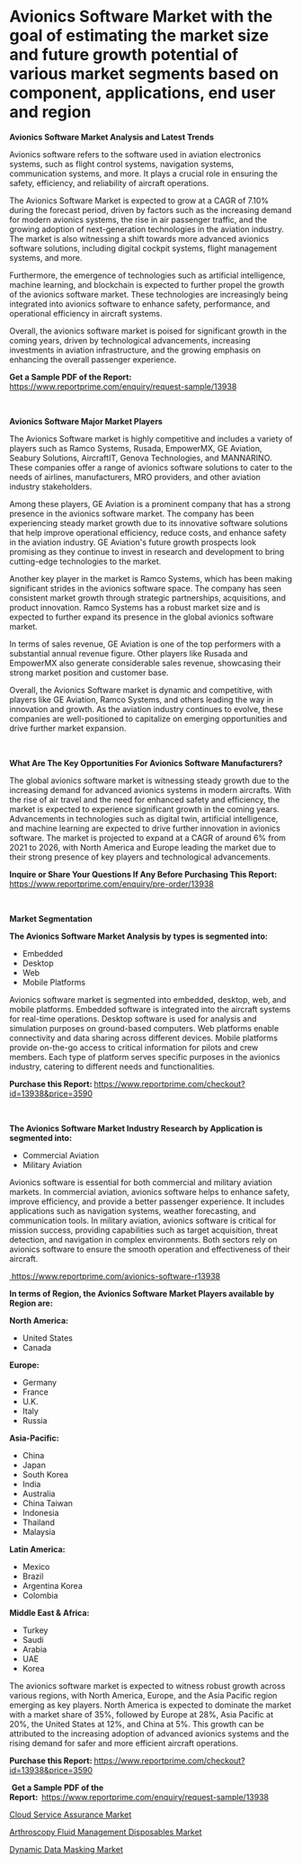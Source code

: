 <p><h1>Avionics Software Market with the goal of estimating the market size and future growth potential of various market segments based on component, applications, end user and region</h1></p><p><strong>Avionics Software Market Analysis and Latest Trends</strong></p>
<p><p>Avionics software refers to the software used in aviation electronics systems, such as flight control systems, navigation systems, communication systems, and more. It plays a crucial role in ensuring the safety, efficiency, and reliability of aircraft operations.</p><p>The Avionics Software Market is expected to grow at a CAGR of 7.10% during the forecast period, driven by factors such as the increasing demand for modern avionics systems, the rise in air passenger traffic, and the growing adoption of next-generation technologies in the aviation industry. The market is also witnessing a shift towards more advanced avionics software solutions, including digital cockpit systems, flight management systems, and more.</p><p>Furthermore, the emergence of technologies such as artificial intelligence, machine learning, and blockchain is expected to further propel the growth of the avionics software market. These technologies are increasingly being integrated into avionics software to enhance safety, performance, and operational efficiency in aircraft systems.</p><p>Overall, the avionics software market is poised for significant growth in the coming years, driven by technological advancements, increasing investments in aviation infrastructure, and the growing emphasis on enhancing the overall passenger experience.</p></p>
<p><strong>Get a Sample PDF of the Report:&nbsp;</strong> <a href="https://www.reportprime.com/enquiry/request-sample/13938">https://www.reportprime.com/enquiry/request-sample/13938</a></p>
<p>&nbsp;</p>
<p><strong>Avionics Software Major Market Players</strong></p>
<p><p>The Avionics Software market is highly competitive and includes a variety of players such as Ramco Systems, Rusada, EmpowerMX, GE Aviation, Seabury Solutions, AircraftIT, Genova Technologies, and MANNARINO. These companies offer a range of avionics software solutions to cater to the needs of airlines, manufacturers, MRO providers, and other aviation industry stakeholders.</p><p>Among these players, GE Aviation is a prominent company that has a strong presence in the avionics software market. The company has been experiencing steady market growth due to its innovative software solutions that help improve operational efficiency, reduce costs, and enhance safety in the aviation industry. GE Aviation's future growth prospects look promising as they continue to invest in research and development to bring cutting-edge technologies to the market.</p><p>Another key player in the market is Ramco Systems, which has been making significant strides in the avionics software space. The company has seen consistent market growth through strategic partnerships, acquisitions, and product innovation. Ramco Systems has a robust market size and is expected to further expand its presence in the global avionics software market.</p><p>In terms of sales revenue, GE Aviation is one of the top performers with a substantial annual revenue figure. Other players like Rusada and EmpowerMX also generate considerable sales revenue, showcasing their strong market position and customer base.</p><p>Overall, the Avionics Software market is dynamic and competitive, with players like GE Aviation, Ramco Systems, and others leading the way in innovation and growth. As the aviation industry continues to evolve, these companies are well-positioned to capitalize on emerging opportunities and drive further market expansion.</p></p>
<p>&nbsp;</p>
<p><strong>What Are The Key Opportunities For Avionics Software Manufacturers?</strong></p>
<p><p>The global avionics software market is witnessing steady growth due to the increasing demand for advanced avionics systems in modern aircrafts. With the rise of air travel and the need for enhanced safety and efficiency, the market is expected to experience significant growth in the coming years. Advancements in technologies such as digital twin, artificial intelligence, and machine learning are expected to drive further innovation in avionics software. The market is projected to expand at a CAGR of around 6% from 2021 to 2026, with North America and Europe leading the market due to their strong presence of key players and technological advancements.</p></p>
<p><strong>Inquire or Share Your Questions If Any Before Purchasing This Report:</strong> <a href="https://www.reportprime.com/enquiry/pre-order/13938">https://www.reportprime.com/enquiry/pre-order/13938</a></p>
<p>&nbsp;</p>
<p><strong>Market Segmentation</strong></p>
<p><strong>The Avionics Software Market Analysis by types is segmented into:</strong></p>
<p><ul><li>Embedded</li><li>Desktop</li><li>Web</li><li>Mobile Platforms</li></ul></p>
<p><p>Avionics software market is segmented into embedded, desktop, web, and mobile platforms. Embedded software is integrated into the aircraft systems for real-time operations. Desktop software is used for analysis and simulation purposes on ground-based computers. Web platforms enable connectivity and data sharing across different devices. Mobile platforms provide on-the-go access to critical information for pilots and crew members. Each type of platform serves specific purposes in the avionics industry, catering to different needs and functionalities.</p></p>
<p><strong>Purchase this Report:&nbsp;</strong><a href="https://www.reportprime.com/checkout?id=13938&price=3590">https://www.reportprime.com/checkout?id=13938&price=3590</a></p>
<p>&nbsp;</p>
<p><strong>The Avionics Software Market Industry Research by Application is segmented into:</strong></p>
<p><ul><li>Commercial Aviation</li><li>Military Aviation</li></ul></p>
<p><p>Avionics software is essential for both commercial and military aviation markets. In commercial aviation, avionics software helps to enhance safety, improve efficiency, and provide a better passenger experience. It includes applications such as navigation systems, weather forecasting, and communication tools. In military aviation, avionics software is critical for mission success, providing capabilities such as target acquisition, threat detection, and navigation in complex environments. Both sectors rely on avionics software to ensure the smooth operation and effectiveness of their aircraft.</p></p>
<p><a href="https://www.reportprime.com/avionics-software-r13938">&nbsp;https://www.reportprime.com/avionics-software-r13938</a></p>
<p><strong>In terms of Region, the Avionics Software Market Players available by Region are:</strong></p>
<p>
    <p> <strong> North America: </strong>
        <ul>
            <li>United States</li>
            <li>Canada</li>
        </ul>
        </p> 
    <p> <strong> Europe: </strong>
        <ul>
            <li>Germany</li>
            <li>France</li>
            <li>U.K.</li>
            <li>Italy</li>
            <li>Russia</li>
        </ul>
        </p> 
    <p> <strong> Asia-Pacific: </strong>
        <ul>
            <li>China</li>
            <li>Japan</li>
            <li>South Korea</li>
            <li>India</li>
            <li>Australia</li>
            <li>China Taiwan</li>
            <li>Indonesia</li>
            <li>Thailand</li>
            <li>Malaysia</li>
        </ul>
        </p> 
    <p> <strong> Latin America: </strong>
        <ul>
            <li>Mexico</li>
            <li>Brazil</li>
            <li>Argentina Korea</li>
            <li>Colombia</li>
        </ul>
        </p> 
    <p> <strong> Middle East & Africa: </strong>
        <ul>
            <li>Turkey</li>
            <li>Saudi</li>
            <li>Arabia</li>
            <li>UAE</li>
            <li>Korea</li>
        </ul>
    </p>
    </p>
<p><p>The avionics software market is expected to witness robust growth across various regions, with North America, Europe, and the Asia Pacific region emerging as key players. North America is expected to dominate the market with a market share of 35%, followed by Europe at 28%, Asia Pacific at 20%, the United States at 12%, and China at 5%. This growth can be attributed to the increasing adoption of advanced avionics systems and the rising demand for safer and more efficient aircraft operations.</p></p>
<p><strong>Purchase this Report: </strong><a href="https://www.reportprime.com/checkout?id=13938&price=3590">https://www.reportprime.com/checkout?id=13938&price=3590</a></p>
<p>&nbsp;<strong>Get a Sample PDF of the Report:&nbsp;&nbsp;</strong><a href="https://www.reportprime.com/enquiry/request-sample/13938">https://www.reportprime.com/enquiry/request-sample/13938</a></p>
<p><strong></strong></p>
<p><p><a href="https://github.com/JameTravis/Market-Research-Report-List-6/blob/main/cloud-service-assurance-market.md">Cloud Service Assurance Market</a></p><p><a href="https://github.com/luckyshygirl/Market-Research-Report-List-5/blob/main/arthroscopy-fluid-management-disposables-market.md">Arthroscopy Fluid Management Disposables Market</a></p><p><a href="https://github.com/vimar16th/Market-Research-Report-List-5/blob/main/dynamic-data-masking-market.md">Dynamic Data Masking Market</a></p></p>